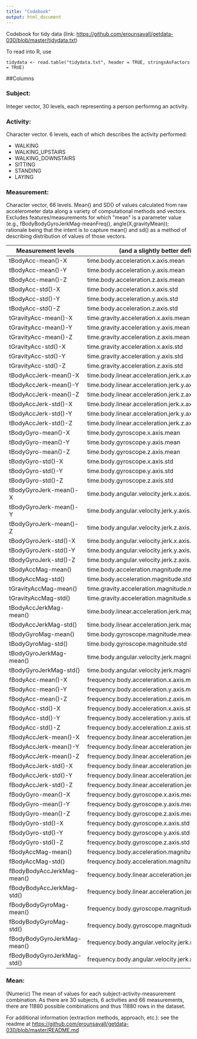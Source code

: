 ```yaml
---
title: "Codebook"
output: html_document
---
```

Codebook for tidy data (link: https://github.com/erounsavall/getdata-030/blob/master/tidydata.txt)

To read into R, use 
```{r}
tidydata <- read.table("tidydata.txt", header = TRUE, stringsAsFactors = TRUE)
```
##Columns
 
### Subject: 
Integer vector, 30 levels, each representing a person performng an activity.

### Activity: 
Character vector. 6 levels, each of which describes the activity performed:
* WALKING
* WALKING_UPSTAIRS
* WALKING_DOWNSTAIRS
* SITTING
* STANDING
* LAYING

### Measurement: 
Character vector, 66 levels. Mean() and SD() of values calculated from raw accelerometer data along a variety of computational methods and vectors. Excludes features/measurements for which "mean" is a parameter value (e.g., fBodyBodyGyroJerkMag-meanFreq(), angle(X,gravityMean)); rationale being that the intent is to capture mean() and sd() as a method of describing distribution of values of those vectors. 

Measurement levels     | (and a slightly better definition):
-----------------------|--------------------------------
  tBodyAcc-mean()-X	   | time.body.acceleration.x.axis.mean
  tBodyAcc-mean()-Y	   | time.body.acceleration.y.axis.mean
  tBodyAcc-mean()-Z	   | time.body.acceleration.z.axis.mean
  tBodyAcc-std()-X	   | time.body.acceleration.x.axis.std
  tBodyAcc-std()-Y	   | time.body.acceleration.y.axis.std
  tBodyAcc-std()-Z	   | time.body.acceleration.z.axis.std
  tGravityAcc-mean()-X	      | time.gravity.acceleration.x.axis.mean
  tGravityAcc-mean()-Y	      | time.gravity.acceleration.y.axis.mean
  tGravityAcc-mean()-Z	      | time.gravity.acceleration.z.axis.mean
  tGravityAcc-std()-X	        | time.gravity.acceleration.x.axis.std
  tGravityAcc-std()-Y	        | time.gravity.acceleration.y.axis.std
  tGravityAcc-std()-Z	        | time.gravity.acceleration.z.axis.std
  tBodyAccJerk-mean()-X	      | time.body.linear.acceleration.jerk.x.axis.mean
  tBodyAccJerk-mean()-Y	      | time.body.linear.acceleration.jerk.y.axis.mean
  tBodyAccJerk-mean()-Z	      | time.body.linear.acceleration.jerk.z.axis.mean
  tBodyAccJerk-std()-X	      | time.body.linear.acceleration.jerk.x.axis.std
  tBodyAccJerk-std()-Y	      | time.body.linear.acceleration.jerk.y.axis.std
  tBodyAccJerk-std()-Z        | time.body.linear.acceleration.jerk.z.axis.std
  tBodyGyro-mean()-X	        | time.body.gyroscope.x.axis.mean
  tBodyGyro-mean()-Y	        | time.body.gyroscope.y.axis.mean
  tBodyGyro-mean()-Z	        | time.body.gyroscope.z.axis.mean
  tBodyGyro-std()-X	          | time.body.gyroscope.x.axis.std
  tBodyGyro-std()-Y	          | time.body.gyroscope.y.axis.std
  tBodyGyro-std()-Z	          | time.body.gyroscope.z.axis.std
  tBodyGyroJerk-mean()-X	    | time.body.angular.velocity.jerk.x.axis.mean
  tBodyGyroJerk-mean()-Y	    | time.body.angular.velocity.jerk.y.axis.mean
  tBodyGyroJerk-mean()-Z	    | time.body.angular.velocity.jerk.z.axis.mean
  tBodyGyroJerk-std()-X	      | time.body.angular.velocity.jerk.x.axis.xtd
  tBodyGyroJerk-std()-Y	      | time.body.angular.velocity.jerk.y.axis.std
  tBodyGyroJerk-std()-Z	      | time.body.angular.velocity.jerk.z.axis.std
  tBodyAccMag-mean()	        | time.body.acceleration.magnitude.mean
  tBodyAccMag-std()	          | time.body.acceleration.magnitude.std
  tGravityAccMag-mean()	      | time.gravity.acceleration.magnitude.mean
  tGravityAccMag-std()	      | time.gravity.acceleration.magnitude.std
  tBodyAccJerkMag-mean()	    | time.body.linear.acceleration.jerk.magnitude.mean
  tBodyAccJerkMag-std()	      | time.body.linear.acceleration.jerk.magnitude.std
  tBodyGyroMag-mean()	        | time.body.gyroscope.magnitude.mean
  tBodyGyroMag-std()	        | time.body.gyroscope.magnitude.std
  tBodyGyroJerkMag-mean()	    | time.body.angular.velocity.jerk.magnitude.mean
  tBodyGyroJerkMag-std()	    | time.body.angular.velocity.jerk.magnitude.std
  fBodyAcc-mean()-X	          | frequency.body.acceleration.x.axis.mean
  fBodyAcc-mean()-Y	          | frequency.body.acceleration.y.axis.mean
  fBodyAcc-mean()-Z	          | frequency.body.acceleration.z.axis.mean
  fBodyAcc-std()-X	          | frequency.body.acceleration.x.axis.std
  fBodyAcc-std()-Y	          | frequency.body.acceleration.y.axis.std
  fBodyAcc-std()-Z	          | frequency.body.acceleration.z.axis.std
  fBodyAccJerk-mean()-X	      | frequency.body.linear.acceleration.jerk.x.axis.mean
  fBodyAccJerk-mean()-Y	      | frequency.body.linear.acceleration.jerk.y.axis.mean
  fBodyAccJerk-mean()-Z	      | frequency.body.linear.acceleration.jerk.z.axis.mean
  fBodyAccJerk-std()-X	      | frequency.body.linear.acceleration.jerk.x.axis.std
  fBodyAccJerk-std()-Y	      | frequency.body.linear.acceleration.jerk.y.axis.std
  fBodyAccJerk-std()-Z	      | frequency.body.linear.acceleration.jerk.z.axis.std
  fBodyGyro-mean()-X	        | frequency.body.gyroscope.x.axis.mean
  fBodyGyro-mean()-Y	        | frequency.body.gyroscope.y.axis.mean
  fBodyGyro-mean()-Z	        | frequency.body.gyroscope.z.axis.mean
  fBodyGyro-std()-X	          | frequency.body.gyroscope.x.axis.std
  fBodyGyro-std()-Y	          | frequency.body.gyroscope.y.axis.std
  fBodyGyro-std()-Z	          | frequency.body.gyroscope.z.axis.std
  fBodyAccMag-mean()	        | frequency.body.acceleration.magnitude.mean
  fBodyAccMag-std()	          | frequency.body.acceleration.magnitude.std
  fBodyBodyAccJerkMag-mean()  | frequency.body.linear.acceleration.jerk.magnitude.mean
  fBodyBodyAccJerkMag-std()	  | frequency.body.linear.acceleration.jerk.magnitude.std
  fBodyBodyGyroMag-mean()	    | frequency.body.gyroscope.magnitude.mean
  fBodyBodyGyroMag-std()	    | frequency.body.gyroscope.magnitude.std
  fBodyBodyGyroJerkMag-mean()	| frequency.body.angular.velocity.jerk.magnitude.mean
  fBodyBodyGyroJerkMag-std()	| frequency.body.angular.velocity.jerk.magnitude.std

### Mean: 
(Numeric)
  The mean of values for each subject-activity-measurement combination.
  As there are 30 subjects, 6 activities and 66 measurements, there are 11880 possible combinations and thus 11880 rows in the dataset. 

For additional information (extraction methods, approach, etc.): see the readme at https://github.com/erounsavall/getdata-030/blob/master/README.md